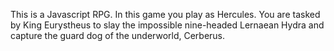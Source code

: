 This is a Javascript RPG. In this game you play as Hercules. You are tasked by King Eurystheus to slay the impossible nine-headed Lernaean Hydra and capture the guard dog of the underworld, Cerberus.